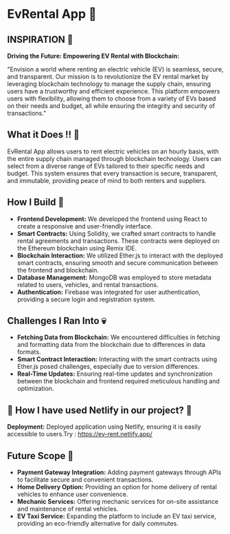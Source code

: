 # EvRental App 🚗

## INSPIRATION 🌟

**Driving the Future: Empowering EV Rental with Blockchain:**

"Envision a world where renting an electric vehicle (EV) is seamless, secure, and transparent. Our mission is to revolutionize the EV rental market by leveraging blockchain technology to manage the supply chain, ensuring users have a trustworthy and efficient experience. This platform empowers users with flexibility, allowing them to choose from a variety of EVs based on their needs and budget, all while ensuring the integrity and security of transactions."

## What it Does !! 👷

EvRental App allows users to rent electric vehicles on an hourly basis, with the entire supply chain managed through blockchain technology. Users can select from a diverse range of EVs tailored to their specific needs and budget. This system ensures that every transaction is secure, transparent, and immutable, providing peace of mind to both renters and suppliers.

## How I Build 🔧

- **Frontend Development:** We developed the frontend using React to create a responsive and user-friendly interface.
- **Smart Contracts:** Using Solidity, we crafted smart contracts to handle rental agreements and transactions. These contracts were deployed on the Ethereum blockchain using Remix IDE.
- **Blockchain Interaction:** We utilized Ether.js to interact with the deployed smart contracts, ensuring smooth and secure communication between the frontend and blockchain.
- **Database Management:** MongoDB was employed to store metadata related to users, vehicles, and rental transactions.
- **Authentication:** Firebase was integrated for user authentication, providing a secure login and registration system.

## Challenges I Ran Into 💀

- **Fetching Data from Blockchain:** We encountered difficulties in fetching and formatting data from the blockchain due to differences in data formats.
- **Smart Contract Interaction:** Interacting with the smart contracts using Ether.js posed challenges, especially due to version differences.
- **Real-Time Updates:** Ensuring real-time updates and synchronization between the blockchain and frontend required meticulous handling and optimization.

## 🚀 How I have used Netlify in our project? 🚀

**Deployment:** Deployed application using Netlify, ensuring it is easily accessible to users.Try : https://ev-rent.netlify.app/

## Future Scope 🔭

- **Payment Gateway Integration:** Adding payment gateways through APIs to facilitate secure and convenient transactions.
- **Home Delivery Option:** Providing an option for home delivery of rental vehicles to enhance user convenience.
- **Mechanic Services:** Offering mechanic services for on-site assistance and maintenance of rental vehicles.
- **EV Taxi Service:** Expanding the platform to include an EV taxi service, providing an eco-friendly alternative for daily commutes.
